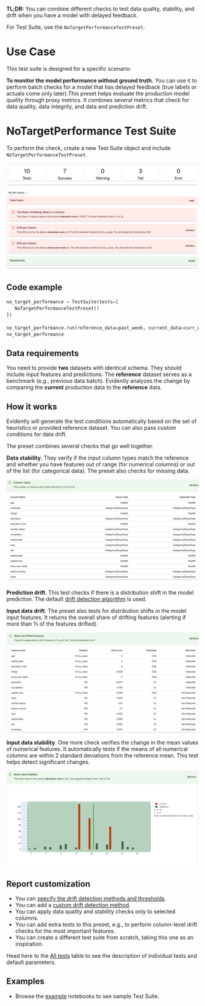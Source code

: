 **TL;DR:** You can combine different checks to test data quality, stability, and drift when you have a model with delayed feedback.

For Test Suite, use the `NoTargetPerformanceTestPreset`.

# Use Case

This test suite is designed for a specific scenario:

**To monitor the model performance without ground truth.** You can use it to perform batch checks for a model that has delayed feedback (true labels or actuals come only later).This preset helps evaluate the production model quality through proxy metrics. It combines several metrics that check for data quality, data integrity, and data and prediction drift. 

# NoTargetPerformance Test Suite

To perform the check, create a new Test Suite object and include `NoTargetPerformanceTestPreset`.

![](../.gitbook/assets/tests/test_preset_notargetperformance-min.png)

## Code example

```python
no_target_performance = TestSuite(tests=[
   NoTargetPerformanceTestPreset()
])
 
no_target_performance.run(reference_data=past_week, current_data=curr_week)
no_target_performance
```

## Data requirements

You need to provide **two** datasets with identical schema. They should include input features and predictions. The **reference** dataset serves as a benchmark (e.g., previous data batch). Evidently analyzes the change by comparing the **current** production data to the **reference** data.

## How it works

Evidently will generate the test conditions automatically based on the set of heuristics or provided reference dataset. You can also pass custom conditions for data drift.

The preset combines several checks that go well together.

**Data stability**. They verify if the input column types match the reference and whether you have features out of range (for numerical columns) or out of the list (for categorical data). The preset also checks for missing data. 

![](../.gitbook/assets/tests/test_column_type.png)

**Prediction drift**. This test checks if there is a distribution shift in the model prediction. The default [drift detection algorithm](../reference/data-drift-algorithm.md) is used.

**Input data drift**. The preset also tests for distribution shifts in the model input features. It returns the overall share of drifting features (alerting if more than ⅓ of the features drifted). 

![](../.gitbook/assets/tests/test_share_of_drifted_features.png)

**Input data stability**. One more check verifies the change in the mean values of numerical features. It automatically tests if the means of all numerical columns are within 2 standard deviations from the reference mean. This test helps detect significant changes.

![](../.gitbook/assets/tests/test_mean_in_sigmas.png)

## Report customization

* You can [specify the drift detection methods and thresholds](../customization/options-for-statistical-tests.md). 
* You can add a [custom drift detection method](../customization/add-custom-metric-or-test.md).
* You can apply data quality and stability checks only to selected columns. 
* You can add extra tests to this preset, e.g., to perform column-level drift checks for the most important features. 
* You can create a different test suite from scratch, taking this one as an inspiration. 

Head here to the [All tests](../reference/all-tests.md) table to see the description of individual tests and default parameters. 

## Examples

* Browse the [example](../get-started/examples.md) notebooks to see sample Test Suite.
